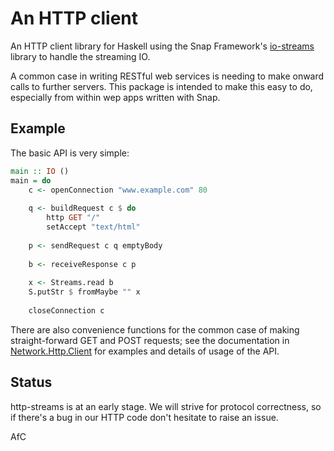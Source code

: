 An HTTP client
==============

An HTTP client library for Haskell using the Snap Framework's
[io-streams](https://github.com/snapframework/io-streams) library to
handle the streaming IO.
<!-- replace with link to hackage when it is released -->

A common case in writing RESTful web services is needing to make onward calls
to further servers. This package is intended to make this easy to do,
especially from within wep apps written with Snap.

Example
-------

The basic API is very simple:

```haskell
main :: IO ()
main = do
    c <- openConnection "www.example.com" 80
    
    q <- buildRequest c $ do
        http GET "/"
        setAccept "text/html"
    
    p <- sendRequest c q emptyBody
    
    b <- receiveResponse c p
    
    x <- Streams.read b
    S.putStr $ fromMaybe "" x
    
    closeConnection c
```

There are also convenience functions for the common case of making
straight-forward GET and POST requests; see the documentation in
[Network.Http.Client](http://research.operationaldynamics.com/projects/http-streams/doc/Network-Http-Client.html)
for examples and details of usage of the API.

Status
------

http-streams is at an early stage. We will strive for protocol correctness,
so if there's a bug in our HTTP code don't hesitate to raise an issue.

AfC

